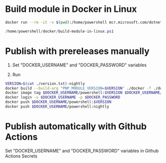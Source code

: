 # Build module in Docker in Linux

```bash
docker run --rm -it -v $(pwd):/home/powershell mcr.microsoft.com/dotnet/sdk:6.0 pwsh
```

```powershell
/home/powershell/docker/build-module-in-linux.ps1
```

# Publish with prereleases manually

1. Set "DOCKER_USERNAME" and "DOCKER_PASSWORD" variables

2. Run

```bash
VERSION=$(cat ./version.txt)-nightly
docker build --build-arg "PNP_MODULE_VERSION=$VERSION" ./docker -f ./docker/pnppowershell-prerelease.dockerFile --tag $DOCKER_USERNAME/powershell:$VERSION
docker image tag $DOCKER_USERNAME/powershell:$VERSION $DOCKER_USERNAME/powershell:nightly
docker login -u $DOCKER_USERNAME -p $DOCKER_PASSWORD
docker push $DOCKER_USERNAME/powershell:$VERSION
docker push $DOCKER_USERNAME/powershell:nightly
```

# Publish automatically with Github Actions

Set "DOCKER_USERNAME" and "DOCKER_PASSWORD" variables in Github Actions Secrets
